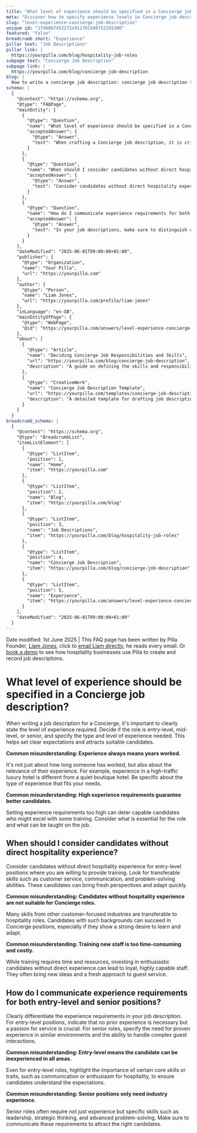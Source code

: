 ```yaml
---
title: "What level of experience should be specified in a Concierge job description?"
meta: "Discover how to specify experience levels in Concierge job descriptions to attract suitable candidates and address common misconceptions about experience requirements."
slug: "level-experience-concierge-job-description"
unique id: "1748867452272x911701580752355300"
featured: "false"
breadcrumb short: "Experience"
pillar text: "Job Descriptions"
pillar link: |
  https://yourpilla.com/blog/hospitality-job-roles
subpage text: "Concierge Job Description"
subpage link: |
  https://yourpilla.com/blog/concierge-job-description
blog: |
  How to write a concierge job description: concierge job description template included.
schema: |
  {
    "@context": "https://schema.org",
    "@type": "FAQPage",
    "mainEntity": [
      {
        "@type": "Question",
        "name": "What level of experience should be specified in a Concierge job description?",
        "acceptedAnswer": {
          "@type": "Answer",
          "text": "When crafting a Concierge job description, it is critical to clearly indicate the level of experience required. Assess whether the role is suitable for entry-level, mid-level, or senior candidates. Clearly specify the type and level of experience needed, which helps in setting clear expectations and attracting suitable candidates."
        }
      },
      {
        "@type": "Question",
        "name": "When should I consider candidates without direct hospitality experience?",
        "acceptedAnswer": {
          "@type": "Answer",
          "text": "Consider candidates without direct hospitality experience for entry-level positions, particularly those who are willing to undergo training. Such candidates should possess transferable skills like customer service, communication, and problem-solving capabilities, as these can be highly beneficial and bring new perspectives to the role."
        }
      },
      {
        "@type": "Question",
        "name": "How do I communicate experience requirements for both entry-level and senior positions?",
        "acceptedAnswer": {
          "@type": "Answer",
          "text": "In your job descriptions, make sure to distinguish clearly between the requirements for entry-level and senior positions. For entry-level roles, specify that no prior experience is necessary but a passion for service is essential. For senior roles, clearly state the need for proven experience in similar roles and environments, as well as advanced skills such as leadership and strategic thinking."
        }
      }
    ],
    "dateModified": "2025-06-01T09:00:00+01:00",
    "publisher": {
      "@type": "Organization",
      "name": "Your Pilla",
      "url": "https://yourpilla.com"
    },
    "author": {
      "@type": "Person",
      "name": "Liam Jones",
      "url": "https://yourpilla.com/profile/liam-jones"
    },
    "inLanguage": "en-GB",
    "mainEntityOfPage": {
      "@type": "WebPage",
      "@id": "https://yourpilla.com/answers/level-experience-concierge-job-description"
    },
    "about": [
      {
        "@type": "Article",
        "name": "Deciding Concierge Job Responsibilities and Skills",
        "url": "https://yourpilla.com/blog/concierge-job-description",
        "description": "A guide on defining the skills and responsibilities needed for Concierge roles to tailor job descriptions effectively."
      },
      {
        "@type": "CreativeWork",
        "name": "Concierge Job Description Template",
        "url": "https://yourpilla.com/templates/concierge-job-description",
        "description": "A detailed template for drafting job descriptions for Concierge positions, helping employers specify experience and skills requirements."
      }
    ]
  }
breadcrumb_schema: |
  {
    "@context": "https://schema.org",
    "@type": "BreadcrumbList",
    "itemListElement": [
      {
        "@type": "ListItem",
        "position": 1,
        "name": "Home",
        "item": "https://yourpilla.com"
      },
      {
        "@type": "ListItem",
        "position": 2,
        "name": "Blog",
        "item": "https://yourpilla.com/blog"
      },
      {
        "@type": "ListItem",
        "position": 3,
        "name": "Job Descriptions",
        "item": "https://yourpilla.com/blog/hospitality-job-roles"
      },
      {
        "@type": "ListItem",
        "position": 4,
        "name": "Concierge Job Description",
        "item": "https://yourpilla.com/blog/concierge-job-description"
      },
      {
        "@type": "ListItem",
        "position": 5,
        "name": "Experience",
        "item": "https://yourpilla.com/answers/level-experience-concierge-job-description"
      }
    ],
    "dateModified": "2025-06-01T09:00:00+01:00"
  }
---
```


Date modified: 1st June 2025 | This FAQ page has been written by Pilla Founder, [Liam Jones](https://yourpilla.com/profile/liam-jones), click to [email Liam directly](https://mailto:liam@yourpilla.com), he reads every email. Or [book a demo](https://calendly.com/pilla/demo) to see how hospitality businesses use Pilla to create and record job descriptions.

# What level of experience should be specified in a Concierge job description?

When writing a job description for a Concierge, it's important to clearly state the level of experience required. Decide if the role is entry-level, mid-level, or senior, and specify the type and level of experience needed. This helps set clear expectations and attracts suitable candidates.

**Common misunderstanding: Experience always means years worked.**

It's not just about how long someone has worked, but also about the relevance of their experience. For example, experience in a high-traffic luxury hotel is different from a quiet boutique hotel. Be specific about the type of experience that fits your needs.

**Common misunderstanding: High experience requirements guarantee better candidates.**

Setting experience requirements too high can deter capable candidates who might excel with some training. Consider what is essential for the role and what can be taught on the job.

## When should I consider candidates without direct hospitality experience?

Consider candidates without direct hospitality experience for entry-level positions where you are willing to provide training. Look for transferable skills such as customer service, communication, and problem-solving abilities. These candidates can bring fresh perspectives and adapt quickly.

**Common misunderstanding: Candidates without hospitality experience are not suitable for Concierge roles.**

Many skills from other customer-focused industries are transferable to hospitality roles. Candidates with such backgrounds can succeed in Concierge positions, especially if they show a strong desire to learn and adapt.

**Common misunderstanding: Training new staff is too time-consuming and costly.**

While training requires time and resources, investing in enthusiastic candidates without direct experience can lead to loyal, highly capable staff. They often bring new ideas and a fresh approach to guest service.

## How do I communicate experience requirements for both entry-level and senior positions?

Clearly differentiate the experience requirements in your job description. For entry-level positions, indicate that no prior experience is necessary but a passion for service is crucial. For senior roles, specify the need for proven experience in similar environments and the ability to handle complex guest interactions.

**Common misunderstanding: Entry-level means the candidate can be inexperienced in all areas.**

Even for entry-level roles, highlight the importance of certain core skills or traits, such as communication or enthusiasm for hospitality, to ensure candidates understand the expectations.

**Common misunderstanding: Senior positions only need industry experience.**

Senior roles often require not just experience but specific skills such as leadership, strategic thinking, and advanced problem-solving. Make sure to communicate these requirements to attract the right candidates.